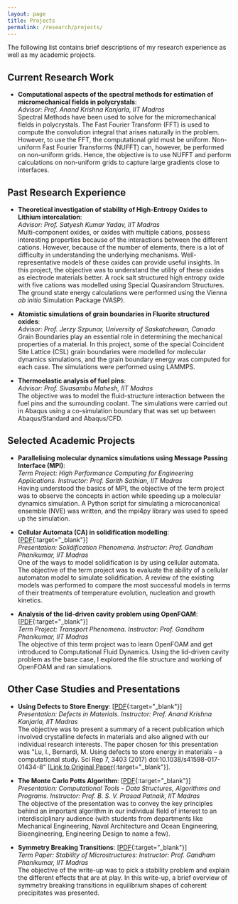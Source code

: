 ```yaml
---
layout: page
title: Projects
permalink: /research/projects/
---
```


The following list contains brief descriptions of my research experience as well as my academic projects.

## Current Research Work
- **Computational aspects of the spectral methods for estimation of micromechanical fields in polycrystals**: <br> *Advisor: Prof. Anand Krishna Kanjarla, IIT Madras* <br> Spectral Methods have been used to solve for the micromechanical fields in polycrystals. The Fast Fourier Transform (FFT) is used to compute the convolution integral that arises naturally in the problem. However, to use the FFT, the computational grid must be uniform. Non-uniform Fast Fourier Transforms (NUFFT) can, however, be performed on non-uniform grids. Hence, the objective is to use NUFFT and perform calculations on non-uniform grids to capture large gradients close to interfaces.

## Past Research Experience
- **Theoretical investigation of stability of High-Entropy Oxides to Lithium intercalation**: <br> *Advisor: Prof. Satyesh Kumar Yadav, IIT Madras* <br>Multi-component oxides, or oxides with multiple cations, possess interesting properties because of the interactions between the different cations. However, because of the number of elements, there is a lot of difficulty in understanding the underlying mechanisms. Well-representative models of these oxides can provide useful insights. In this project, the objective was to understand the utility of these oxides as electrode materials better. A rock salt structured high entropy oxide with five cations was modelled using Special Quasirandom Structures. The ground state energy calculations were performed using the Vienna *ab initio* Simulation Package (VASP).

- **Atomistic simulations of grain boundaries in Fluorite structured oxides**: <br> *Advisor: Prof. Jerzy Szpunar, University of Saskatchewan, Canada* <br> Grain Boundaries play an essential role in determining the mechanical properties of a material. In this project, some of the special Coincident Site Lattice (CSL) grain boundaries were modelled for molecular dynamics simulations, and the grain boundary energy was computed for each case. The simulations were performed using LAMMPS.

- **Thermoelastic analysis of fuel pins**: <br> *Advisor: Prof. Sivasambu Mahesh, IIT Madras* <br>
The objective was to model the fluid-structure interaction between the fuel pins and the surrounding coolant. The simulations were carried out in Abaqus using a co-simulation boundary that was set up between Abaqus/Standard and Abaqus/CFD.

## Selected Academic Projects

- **Parallelising molecular dynamics simulations using Message Passing Interface (MPI)**: <br> *Term Project: High Performance Computing for Engineering Applications. Instructor: Prof. Sarith Sathian, IIT Madras* <br> Having understood the basics of MPI, the objective of the term project was to observe the concepts in action while speeding up a molecular dynamics simulation. A Python script for simulating a microcanonical ensemble (NVE) was written, and the mpi4py library was used to speed up the simulation.

- **Cellular Automata (CA) in solidification modelling**: \[[PDF](/files/Projects/MM5520-Presentation.pdf){:target="_blank"}\] <br> *Presentation: Solidification Phenomena. Instructor: Prof. Gandham Phanikumar, IIT Madras* <br>
One of the ways to model solidification is by using cellular automata. The objective of the term project was to evaluate the ability of a cellular automaton model to simulate solidification. A review of the existing models was performed to compare the most successful models in terms of their treatments of temperature evolution, nucleation and growth kinetics.

- **Analysis of the lid-driven cavity problem using OpenFOAM**: \[[PDF](/files/Projects/MM2041-Report.pdf){:target="_blank"}\] <br> *Term Project: Transport Phenomena. Instructor: Prof. Gandham Phanikumar, IIT Madras* <br> The objective of this term project was to learn OpenFOAM and get introduced to Computational Fluid Dynamics. Using the lid-driven cavity problem as the base case, I explored the file structure and working of OpenFOAM and ran simulations.

## Other Case Studies and Presentations

- **Using Defects to Store Energy**: \[[PDF](/files/Projects/MM5040-Presentation.pdf){:target="_blank"}\] <br> *Presentation: Defects in Materials. Instructor: Prof. Anand Krishna Kanjarla, IIT Madras* <br> The objective was to present a summary of a recent publication which involved crystalline defects in materials and also aligned with our individual research interests. The paper chosen for this presentation was "Lu, I., Bernardi, M. Using defects to store energy in materials – a computational study. Sci Rep 7, 3403 (2017) doi:10.1038/s41598-017-01434-8" \[[Link to Original Paper](https://rdcu.be/bV6f9){:target="_blank"}\].

- **The Monte Carlo Potts Algorithm**: \[[PDF](/files/Projects/ID6105-Presentation.pdf){:target="_blank"}\] <br> *Presentation: Computational Tools - Data Structures, Algorithms and Programs. Instructor: Prof. B. S. V. Prasad Patnaik, IIT Madras* <br> The objective of the presentation was to convey the key principles behind an important algorithm in our individual field of interest to an interdisciplinary audience (with students from departments like Mechanical Engineering, Naval Architecture and Ocean Engineering, Bioengineering, Engineering Design to name a few).

- **Symmetry Breaking Transitions**: \[[PDF](/files/Projects/MM5290-Write-Up.pdf){:target="_blank"}\] <br> *Term Paper: Stability of Microstructures: Instructor: Prof. Gandham Phanikumar, IIT Madras* <br> The objective of the write-up was to pick a stability problem and explain the different effects that are at play. In this write-up, a brief overview of symmetry breaking transitions in equilibrium shapes of coherent precipitates was presented.
